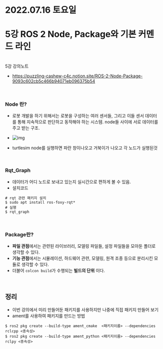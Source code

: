 # 2022.07.16 토요일
# 5강 ROS 2 Node, Package와 기본 커멘드 라인 

<br/> 5강 강의노트
+ https://puzzling-cashew-c4c.notion.site/ROS-2-Node-Package-9093c602cb5c466b94071eb096375b54

<br/> 

### Node 란?
+ 로봇 개발을 하기 위해서는 로봇을 구성하는 여러 센서들, 그리고 이들 센서 데이터를 통해 지속적으로 판단하고 동작해야 하는 시스템. node들 사이에 서로 데이터를 주고 받는 구조.

+ ![img](https://puzzling-cashew-c4c.notion.site/image/https%3A%2F%2Fs3-us-west-2.amazonaws.com%2Fsecure.notion-static.com%2Fe35707d3-d7ea-4f0d-8923-a7f6a2f908e5%2FNodes-TopicandService.gif?table=block&id=16694956-a4f6-4fb1-a787-a60226770071&spaceId=5fbee23e-d9ec-4824-b2be-c8716a8602cd&userId=&cache=v2)

+ turtlesim node를 실행하면 파란 창이나오고 거북이가 나오고 각 노드가 실행된것

<br/>

### Rqt_Graph
+ 데이터가 어디 노드로 보내고 있는지 실시간으로 편하게 볼 수 있음.
+ 설치코드
```
# rqt 관련 패키지 설치
$ sudo apt install ros-foxy-rqt*
# 실행
$ rqt_graph
 ```
<br/>

 ### Package란?
 + **파일 관점**에서는 관련된 라이브러리, 모델링 파일들, 설정 파일들을 모아둔 폴더로 생각할 수 있다.
+ **기능 관점**에서는 시뮬레이션, 하드웨어 관련, 모델링, 원격 조종 등으로 분리시킨 모듈로 생각할 수 있다.
+ 더불어 `colcon build`가 수행되는 **빌드의 단위** 이다.

<br/>

## 정리
+ 이번 강의에서 미리 만들어둔 패키지를 사용하지만 나중에 직접 패키지 만들어 보기
+ ament를 사용하여 패키지를 만드는 방법
```
$ ros2 pkg create --build-type ament_cmake  <패키지이름> --dependencies rclcpp <종속성> 
$ ros2 pkg create --build-type ament_python <패키지이름> --dependencies rclpy <종속성> 
```